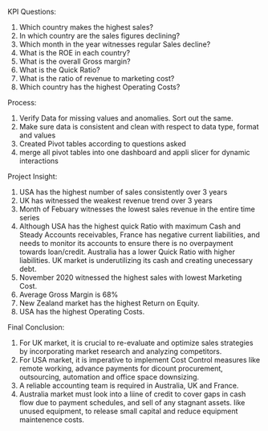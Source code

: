 KPI Questions:
1) Which country makes the highest sales?
2) In which country are the sales figures declining?
3) Which month in the year witnesses regular Sales decline?
4) What is the ROE in each country?
5) What is the overall Gross margin?
6) What is the Quick Ratio?
7) What is the ratio of revenue to marketing cost?
8) Which country has the highest Operating Costs?

Process:
1) Verify Data for missing values and anomalies. Sort out the same.
2) Make sure data is consistent and clean with respect to data type, format and values
3) Created Pivot tables according to questions asked
4) merge all pivot tables into one dashboard and appli slicer for dynamic interactions

Project Insight:
1) USA has the highest number of sales consistently over 3 years
2) UK has witnessed the weakest revenue trend over 3 years
3) Month of Febuary witnesses the lowest sales revenue in the entire time series
4) Although USA has the highest quick Ratio with maximum Cash and Steady Accounts receivables, France has negative current liabilities, and needs to monitor its accounts to ensure there is no overpayment towards  loan/credit. Australia has a lower Quick Ratio with higher liabilities. UK market is underutilizing its cash and creating unecessary debt.
5) November 2020 witnessed the highest sales with lowest Marketing Cost.
6) Average Gross Margin is 68%
7) New Zealand market has the highest Return on Equity.
8) USA has the highest Operating Costs. 

Final Conclusion:

 1) For UK market, it is crucial to re-evaluate and optimize sales strategies by incorporating market research and analyzing competitors.
 2)  For USA market, it is imperative to implement Cost Control measures like remote working, advance payments for dicount procurement, outsourcing, automation and office space downsizing.
 3)   A reliable accounting team is required in Australia, UK and France. 
 4)  Australia market must look into a liine of credit to cover gaps in cash flow due to payment schedules, and sell of any stagnant assets. like unused equipment, to release small capital and reduce equipment maintenence costs.
 
    

